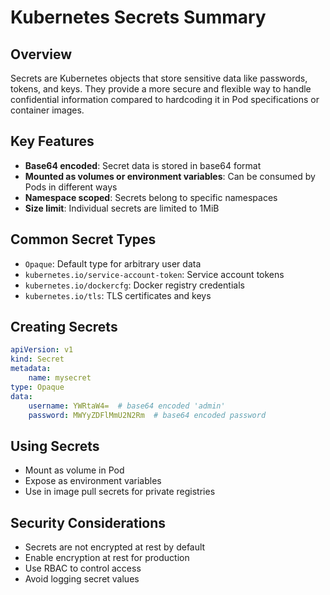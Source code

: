 # Kubernetes Secrets Summary

## Overview
Secrets are Kubernetes objects that store sensitive data like passwords, tokens, and keys. They provide a more secure and flexible way to handle confidential information compared to hardcoding it in Pod specifications or container images.

## Key Features
- **Base64 encoded**: Secret data is stored in base64 format
- **Mounted as volumes or environment variables**: Can be consumed by Pods in different ways
- **Namespace scoped**: Secrets belong to specific namespaces
- **Size limit**: Individual secrets are limited to 1MiB

## Common Secret Types
- `Opaque`: Default type for arbitrary user data
- `kubernetes.io/service-account-token`: Service account tokens
- `kubernetes.io/dockercfg`: Docker registry credentials
- `kubernetes.io/tls`: TLS certificates and keys

## Creating Secrets
```yaml
apiVersion: v1
kind: Secret
metadata:
    name: mysecret
type: Opaque
data:
    username: YWRtaW4=  # base64 encoded 'admin'
    password: MWYyZDFlMmU2N2Rm  # base64 encoded password
```

## Using Secrets
- Mount as volume in Pod
- Expose as environment variables
- Use in image pull secrets for private registries

## Security Considerations
- Secrets are not encrypted at rest by default
- Enable encryption at rest for production
- Use RBAC to control access
- Avoid logging secret values